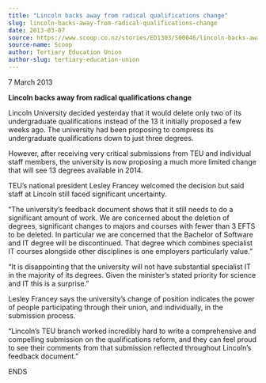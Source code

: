 ```yaml
---
title: "Lincoln backs away from radical qualifications change"
slug: lincoln-backs-away-from-radical-qualifications-change
date: 2013-03-07
source: https://www.scoop.co.nz/stories/ED1303/S00046/lincoln-backs-away-from-radical-qualifications-change.htm
source-name: Scoop
author: Tertiary Education Union
author-slug: tertiary-education-union
---
```


<p>7 March 2013</p>

<p><b>Lincoln backs away from radical
qualifications change</b></p>

<p>Lincoln University decided
yesterday that it would delete only two of its undergraduate
qualifications instead of the 13 it initially proposed a few
weeks ago. The university had been proposing to compress its
undergraduate qualifications down to just three
degrees.</p>

<p>However, after receiving very critical
submissions from TEU and individual staff members, the
university is now proposing a much more limited change that
will see 13 degrees available in 2014.</p>

<p>TEU’s national
president Lesley Francey welcomed the decision but said
staff at Lincoln still faced significant
uncertainty.</p>

<p>“The university’s feedback document shows
that it still needs to do a significant amount of work. We
are concerned about the deletion of degrees, significant
changes to majors and courses with fewer than 3 EFTS to be
deleted. In particular we are concerned that the Bachelor of
Software and IT degree will be discontinued. That degree
which combines specialist IT courses alongside other
disciplines is one employers particularly value.”</p>

<p>“It
is disappointing that the university will not have
substantial specialist IT in the majority of its degrees. 
Given the minister’s stated priority for science and IT
this is a surprise.”<p>

<p>Lesley Francey says the
university’s change of position indicates the power of
people participating through their union, and individually,
in the submission process.</p>

<p>“Lincoln’s TEU branch
worked incredibly hard to write a comprehensive and
compelling submission on the qualifications reform, and they
can feel proud to see their comments from that submission
reflected throughout Lincoln’s feedback
document.”</p>

<p>ENDS<p>

